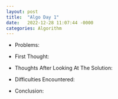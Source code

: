 ```yaml
---
layout: post
title:  "Algo Day 1"
date:   2022-12-28 11:07:44 -0000
categories: Algorithm
---
```


* Problems:

* First Thought:

* Thoughts After Looking At The Solution:

* Difficulties Encountered:

* Conclusion:
